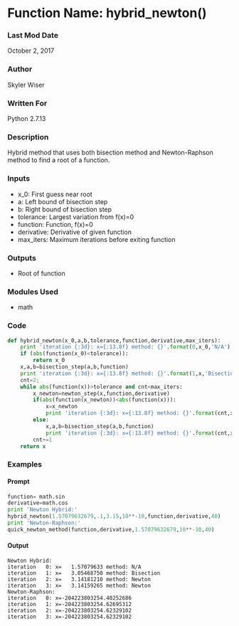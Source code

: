 # Function Name: hybrid_newton()

### Last Mod Date
October 2, 2017
### Author
Skyler Wiser
### Written For
Python 2.7.13
### Description
Hybrid method that uses both bisection method and Newton-Raphson method to find a root of a function.
### Inputs

* x_0: First guess near root
* a: Left bound of bisection step
* b: Right bound of bisection step
* tolerance: Largest variation from f(x)=0
* function: Function, f(x)=0
* derivative: Derivative of given function
* max_iters: Maximum iterations before exiting function


### Outputs

* Root of function

### Modules Used

* math

### Code

```python
def hybrid_newton(x_0,a,b,tolerance,function,derivative,max_iters):
    print 'iteration {:3d}: x={:13.8f} method: {}'.format(0,x_0,'N/A')
    if (abs(function(x_0)<tolerance)):
        return x_0
    x,a,b=bisection_step(a,b,function)
    print 'iteration {:3d}: x={:13.8f} method: {}'.format(1,x,'Bisection')
    cnt=2;
    while abs(function(x))>tolerance and cnt<max_iters:
        x_newton=newton_step(x,function,derivative)
        if(abs(function(x_newton))<abs(function(x))):
            x=x_newton
            print 'iteration {:3d}: x={:13.8f} method: {}'.format(cnt,x,'Newton')
        else:
            x,a,b=bisection_step(a,b,function)
            print 'iteration {:3d}: x={:13.8f} method: {}'.format(cnt,x,'Bisection')
        cnt+=1
    return x
```

### Examples
#### Prompt

```python
function= math.sin
derivative=math.cos
print 'Newton Hybrid:'
hybrid_newton(1.57079632679,.1,3.15,10**-10,function,derivative,40)
print 'Newton-Raphson:'
quick_newton_method(function,derivative,1.57079632679,10**-10,40)
```

#### Output

```
Newton Hybrid:
iteration   0: x=   1.57079633 method: N/A
iteration   1: x=   3.05468750 method: Bisection
iteration   2: x=   3.14181210 method: Newton
iteration   3: x=   3.14159265 method: Newton
Newton-Raphson:
iteration   0: x=-204223803254.40252686
iteration   1: x=-204223803254.62695312
iteration   2: x=-204223803254.62329102
iteration   3: x=-204223803254.62329102
```
